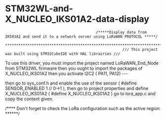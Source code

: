 # STM32WL-and-X_NUCLEO_IKS01A2-data-display


                                             /*****Display data from IKS01A2 and send it to a network server using LoRaWAN PROTOCOL *****/ 
                                                        ***********************************************************************
                                                         /// This project was built using STM32CubeIDE with HAL librairies ///


To use this driver, you must import the project named LoRaWAN_End_Node from STM32WL firmware then you ought to import the packages of X_NUCLEO_IKS01A2 then you activate
I2C2 ( PA11, PA12) ---

then go to sys_conf.h and enable the use of the sensor ( #define SENSOR_ENABLED   1   // 0->1 ),
then go to project properties and define  X_NUCLEO_IKS01A2  ( #define X_NUCLEO_IKS01A2 ) 
go to lora_app.c and copy the content given. 


/**** Don't forget to check the LoRa configuration such as the active region ******/ 
